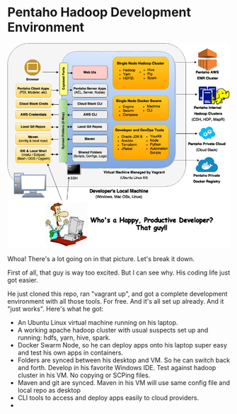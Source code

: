 # Pentaho Hadoop Development Environment

![Arch Diagram](pentaho-hadoop-dev-high-level-diagram.png)


Whoa!  There's a lot going on in that picture.  Let's break it down.

First of all, that guy is way too excited.  But I can see why.  His coding life just got easier.

He just cloned this repo, ran "vagrant up", and got a complete development environment with all those tools.  For free.  And it's all set up already.  And it "just works".  Here's what he got:
* An Ubuntu Linux virtual machine running on his laptop.
* A working apache hadoop cluster with usual suspects set up and running:  hdfs, yarn, hive, spark.
* Docker Swarm Node, so he can deploy apps onto his laptop super easy and test his own apps in containers. 
* Folders are synced between his desktop and VM.  So he can switch back and forth.  Develop in his favorite Windows IDE.  Test against hadoop cluster in his VM.  No copying or SCPing files.
* Maven and git are synced.  Maven in his VM will use same config file and local repo as desktop
* CLI tools to access and deploy apps easily to cloud providers.
* 